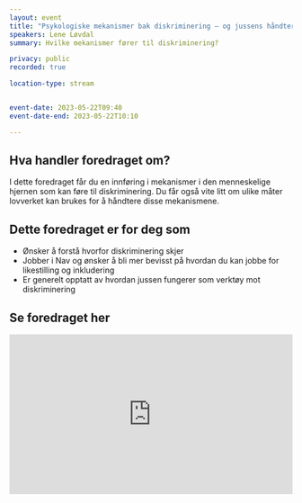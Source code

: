 ```yaml
---
layout: event
title: "Psykologiske mekanismer bak diskriminering – og jussens håndtering av dem"
speakers: Lene Løvdal
summary: Hvilke mekanismer fører til diskriminering?

privacy: public
recorded: true

location-type: stream


event-date: 2023-05-22T09:40
event-date-end: 2023-05-22T10:10

---
```

## Hva handler foredraget om?
I dette foredraget får du en innføring i mekanismer i den menneskelige hjernen som kan føre til diskriminering. Du får også vite litt om ulike måter lovverket kan brukes for å håndtere disse mekanismene.

## Dette foredraget er for deg som
- Ønsker å forstå hvorfor diskriminering skjer 
- Jobber i Nav og ønsker å bli mer bevisst på hvordan du kan jobbe for likestilling og inkludering
- Er generelt opptatt av hvordan jussen fungerer som verktøy mot diskriminering

## Se foredraget her

<div style="padding:56.25% 0 0 0;position:relative;"><iframe src="https://player.vimeo.com/video/831467637?h=b033172860&amp;badge=0&amp;autopause=0&amp;player_id=0&amp;app_id=58479" frameborder="0" allow="autoplay; fullscreen; picture-in-picture" allowfullscreen style="position:absolute;top:0;left:0;width:100%;height:100%;" title="Psykologiske mekanismer bak diskriminering &amp;ndash; og jussens h&amp;aring;ndtering av dem med Lene L&amp;oslash;vdal"></iframe></div><script src="https://player.vimeo.com/api/player.js"></script>